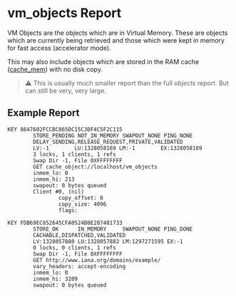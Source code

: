 # vm_objects Report

VM Objects are the objects which are in Virtual Memory. These are
objects which are currently being retrieved and those which were kept in
memory for fast access (accelerator mode).

This may also include objects which are stored in the RAM cache
([cache_mem](http://www.squid-cache.org/Doc/config/cache_mem)) with no
disk copy.

> :warning:
        This is usually much smaller report than the full
        _objects_ report. But can still be very, very large.

## Example Report
```
KEY 8647602FCCBC865DC15C3DF4C5F2C115
        STORE_PENDING NOT_IN_MEMORY SWAPOUT_NONE PING_NONE
        DELAY_SENDING,RELEASE_REQUEST,PRIVATE,VALIDATED
        LV:-1        LU:1328058169 LM:-1        EX:1328058169
        3 locks, 1 clients, 1 refs
        Swap Dir -1, File 0XFFFFFFFF
        GET cache_object://localhost/vm_objects
        inmem_lo: 0
        inmem_hi: 213
        swapout: 0 bytes queued
        Client #0, (nil)
                copy_offset: 0
                copy_size: 4096
                flags:

KEY FDB69EC852645CFA0524B0E287481733
        STORE_OK      IN_MEMORY     SWAPOUT_NONE PING_DONE
        CACHABLE,DISPATCHED,VALIDATED
        LV:1328057880 LU:1328057882 LM:1297271595 EX:-1
        0 locks, 0 clients, 1 refs
        Swap Dir -1, File 0XFFFFFFFF
        GET http://www.iana.org/domains/example/
        vary_headers: accept-encoding
        inmem_lo: 0
        inmem_hi: 3209
        swapout: 0 bytes queued
```